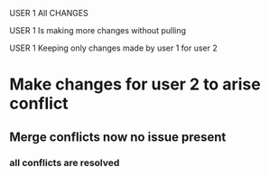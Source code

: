 
USER 1 All CHANGES 

USER 1 Is making more changes without pulling 


USER 1 
Keeping only changes made by user 1 for user 2


# Make changes for user 2 to arise conflict

## Merge conflicts now no issue present

### all conflicts are resolved 